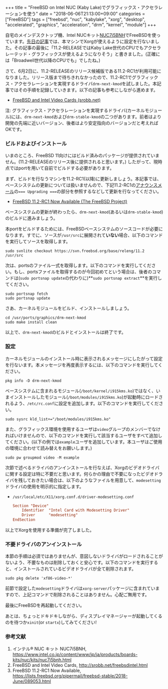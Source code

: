 +++
title = "FreeBSD on Intel NUC (Kaby Lake)でグラフィックス・アクセラレーションを使う"
date = "2018-06-06T21:13:00+09:00"
categories = ["FreeBSD"]
tags = ["freebsd", "nuc", "kabylake", "xorg", "desktop", "accelerated", "graphics", "acceleration", "drm", "kernel", "module"]
+++

自宅のメインデスクトップ機、Intel NUCキット[NUC7i5BNH](https://www.intel.co.jp/content/www/jp/ja/products/boards-kits/nuc/kits/nuc7i5bnh.html)でFreeBSDを使っています。[先日の記事](/post/freebsd-xorg-nuc/)では、本マシンでXorgが使えるように設定を行ないました。その記事の最後に「11.2-RELEASEではKaby Lake世代のCPUでもアクセラレーテッド・グラフィックスが使えるようになりそう」と書きました。(正確には「Broadwell世代以降のCPUでも」でしたね。)

さて、6月2日に、11.2-RELEASEのリリース候補版である11.2-RC1が利用可能になりました。リリース版まで待ちきれなかったので、11.2-RC1でグラフィックス・アクセラレーションを実現するドライバ`drm-next-kmod`を試しました。本記事ではその手順を記録していきます。以下の記事も参考にしながら進めます。

- [FreeBSD and Intel Video Cards (srobb.net)](http://srobb.net/freebsdintel.html)

注: グラフィックス・アクセラレーションを実現するドライバ(カーネルモジュール)には、`drm-next-kmod`および`drm-stable-kmod`の二つがあります。前者はより開発の先端に近いバージョン、後者はより安定指向のバージョンだと考えればOKです。

### ビルドおよびインストール
いまのところ、FreeBSD 11向けにはビルド済みのパッケージが提供されていません。(11.2-RELEASEのリリース後に提供されると思います。) したがって、現時点ではportを用いて自前でビルドする必要があります。

まず、ビルドを行なうマシンを11.2-RC1(以降)に更新しましょう。本記事では、ベースシステムの更新については扱いませんので、下記11.2-RC1の[アナウンスメール](https://lists.freebsd.org/pipermail/freebsd-stable/2018-June/089053.html)の`=== Upgrading ===`の部分を参照するなどして更新を行なってください。

- [FreeBSD 11.2-RC1 Now Available (The FreeBSD Project)](https://lists.freebsd.org/pipermail/freebsd-stable/2018-June/089053.html)

ベースシステムの更新が終わったら、`drm-next-kmod`(あるいは`drm-stable-kmod`)のビルドに進みましょう。

本portをビルドするためには、FreeBSDベースシステムのソースコードが必要になります。すでに、ソースが`/usr/src`に展開されて**いない**場合、以下のコマンドを実行してソースを取得します。

``` shell
sudo svnlite checkout https://svn.freebsd.org/base/releng/11.2 /usr/src
```

次は、portsのファイル一式を取得します。以下のコマンドを実行してください。もし、portsファイルを取得するのが今回初めてという場合は、後者のコマンドは(`sudo portsnap update`の代わりに)**`sudo portsnap extract`**を実行してください。

``` shell
sudo portsnap fetch
sudo portsnap update
```

さあ、カーネルモジュールをビルド、インストールしましょう。

``` shell
cd /usr/ports/graphics/drm-next-kmod
sudo make install clean
```

以上で、`drm-next-kmod`のビルドとインストールは終了です。

### 設定
カーネルモジュールのインストール時に表示されるメッセージにしたがって設定を行ないます。本メッセージを再度表示するには、以下のコマンドを実行してください。

``` shell
pkg info -D drm-next-kmod
```

ベースシステムに含まれるモジュール(`/boot/kernel/i915kms.ko`)ではなく、いまインストールしたモジュール(`/boot/modules/i915kms.ko`)が起動時にロードされるよう、`/etc/rc.conf`に設定を追加します。以下のコマンドを実行してください。

``` shell
sudo sysrc kld_list+="/boot/modules/i915kms.ko"
```

また、グラフィックス環境を使用するユーザは`video`グループのメンバーでなければいけませんので、以下のコマンドを実行して該当するユーザをすべて追加してください。(以下の例では`example`ユーザを追加しています。本ユーザはご使用の環境に合わせて読み替えをお願いします。)

``` shell
sudo pw groupmod video -M example
```

次節で述べるドライバのアンインストールを行なえば、Xorgのビデオドライバに関する設定は特に不要だと思います。何らかの理由で不要になったビデオドライバを残しておきたい場合は、以下のようなファイルを用意して、`modesetting`ドライバの使用を明示的に指定します。

- `/usr/local/etc/X11/xorg.conf.d/driver-modesetting.conf`

    ``` conf
    Section "Device"
        Identifier  "Intel Card with Modesetting Driver"
        Driver      "modesetting"
    EndSection
    ```

以上でXorgを使用する準備が完了しました。

### 不要ドライバのアンインストール
本節の手順は必須ではありませんが、意図しないドライバがロードされることがないよう、不要なものは削除しておくと安心です。以下のコマンドを実行すると、インストールされているビデオドライバが全て削除されます。

``` shell
sudo pkg delete 'xf86-video-*'
```

前節で設定した`modesetting`ドライバは`xorg-server`パッケージに含まれていますので、上記コマンドで削除されることはありません。心配ご無用です。

最後にFreeBSDを再起動してください。

あとは、ちょっとドキドキしながら、ディスプレイマネージャーが起動してくるのを待つか`xinit`(or `startx`)してみてください!

### 参考文献
1. インテル® NUC キット NUC7i5BNH, https://www.intel.co.jp/content/www/jp/ja/products/boards-kits/nuc/kits/nuc7i5bnh.html
1. FreeBSD and Intel Video Cards, http://srobb.net/freebsdintel.html
1. FreeBSD 11.2-RC1 Now Available, https://lists.freebsd.org/pipermail/freebsd-stable/2018-June/089053.html
